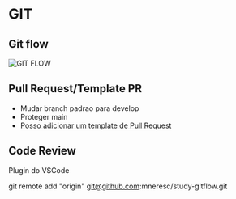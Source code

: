 # GIT

## Git flow

![GIT FLOW](https://lh3.googleusercontent.com/70jaEZnESXQ6SssU5uI4yO62JBz6xq2sNrrz8bW_ap2CuWUaQlbKs3j6NyRJnvcvYwAugkW8WzNJX21dZ2SMd9O_1TTpKZT-FsBkYSPy4rUSpJSo2C-WPTaLc2jQ8ancyj1TetXQ "GIT Flow")


## Pull Request/Template PR

* Mudar branch padrao para develop
* Proteger main
* [Posso adicionar um template de Pull Request](./.github/PULL_REQUEST_TEMPLATE.md)


## Code Review

Plugin do VSCode



git remote add "origin" git@github.com:mneresc/study-gitflow.git
